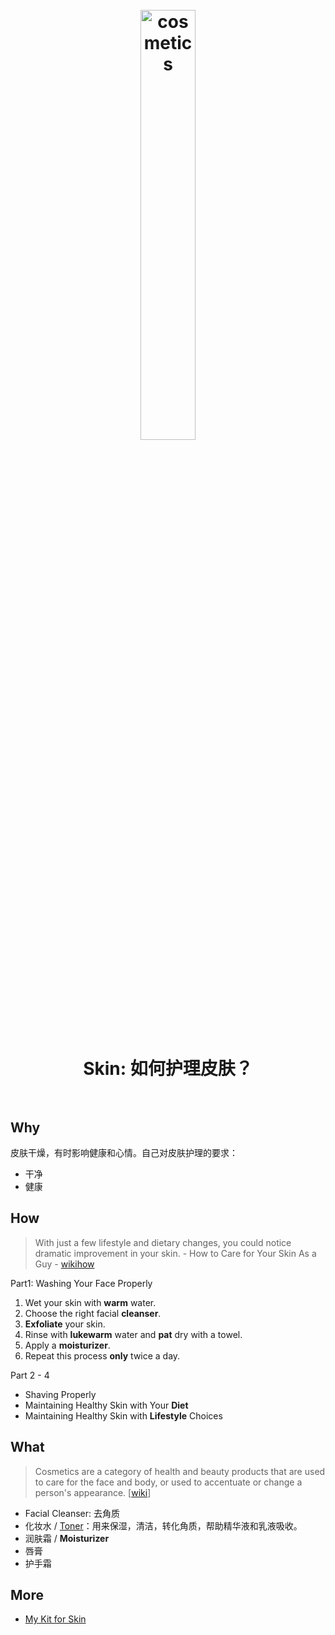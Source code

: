 <h1 align="center">
<br>
	<a href="https://www.wikiwand.com/en/Moisturizer">
  <img src="https://i.imgur.com/P53QyYU.png" alt="cosmetics" width=42%">
  </a>
  <br><br>
Skin: 如何护理皮肤？
  <br><br>
</h1>



## Why 

皮肤干燥，有时影响健康和心情。自己对皮肤护理的要求：

* 干净
* 健康

## How 

> With just a few lifestyle and dietary changes, you could notice dramatic improvement in your skin. - How to Care for Your Skin As a Guy - [wikihow](https://www.wikihow.com/Care-for-Your-Skin-As-a-Guy) 

Part1: Washing Your Face Properly 

1. Wet your skin with **warm** water. 
1. Choose the right facial **cleanser**. 
1. **Exfoliate** your skin. 
1. Rinse with **lukewarm** water and **pat** dry with a towel. 
1. Apply a **moisturizer**.
1. Repeat this process **only** twice a day.


Part 2 - 4

* Shaving Properly
* Maintaining Healthy Skin with Your **Diet**
* Maintaining Healthy Skin with **Lifestyle** Choices

## What 

> Cosmetics are a category of health and beauty products that are used to care for the face and body, or used to accentuate or change a person's appearance. [[wiki](https://www.wikiwand.com/en/Cosmetics )]

* Facial Cleanser: 去角质
* 化妆水 / [Toner](https://www.wikiwand.com/en/Toner_(skin_care))：用来保湿，清洁，转化角质，帮助精华液和乳液吸收。
* 润肤霜 / **Moisturizer**
* 唇膏
* 护手霜


## More 

* [My Kit for Skin](https://kit.co/will.wang.wang/kit-for-skin/labo-labo-super-pore)